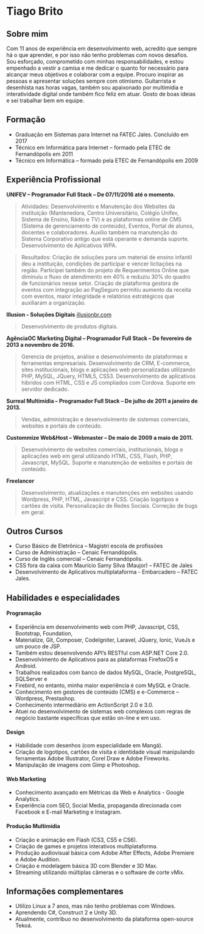 # Tiago Brito

## Sobre mim
Com 11 anos de experiência em desenvolvimento web, acredito que sempre há o que aprender, e por isso não tenho problemas com novos desafios. Sou esforçado, comprometido com minhas responsabilidades, e estou empenhado a vestir a camisa e me dedicar o quanto for necessário para alcançar meus objetivos e colaborar com a equipe. Procuro inspirar as pessoas e apresentar soluções sempre com otimismo. Guitarrista e desenhista nas horas vagas, também sou apaixonado por multimídia e interatividade digital onde também fico feliz em atuar. Gosto de boas ideias e sei trabalhar bem em equipe.

## Formação
- Graduação em Sistemas para Internet na FATEC Jales. Concluído em 2017
- Técnico em Informática para Internet – formado pela ETEC de Fernandópolis em 2011
- Técnico em Informática – formado pela ETEC de Fernandópolis em 2009

## Experiência Profissional
**UNIFEV – Programador Full Stack – De 07/11/2016 até o momento.**
>    Atividades: Desenvolvimento e Manutenção dos Websites da instituição (Mantenedora, Centro Universitário, Colégio Unifev, Sistema de Ensino, Rádio e TV) e as plataformas online de CMS (Sistema de gerenciamento de conteúdo), Eventos, Portal de alunos, docentes e colaboradores. Auxilio também na manutenção do Sistema Corporativo antigo que está operante e demanda suporte. Desenvolvimento de Aplicativos WPA.

>    Resultados: Criação de soluções para um material de ensino infantil deu a instituição, condições de participar e vencer licitações na região. Participei também do projeto de Requerimentos Online que diminuiu o fluxo de atendimento em 40% e reduziu 30% do quadro de funcionários nesse setor. Criação de plataforma gestora de eventos com integração ao PagSeguro permitiu aumento da receita com eventos, maior integridade e relatórios estratégicos que auxiliaram a organização. 

**Illusion - Soluções Digitais** [illusionbr.com](https://illusionbr.com)
>    Desenvolvimento de produtos digitais.

**AgênciaOC Marketing Digital – Programador Full Stack – De fevereiro de 2013 a novembro de 2016.**
>    Gerencia de projetos, análise e desenvolvimento de plataformas e ferramentas empresariais.
>    Desenvolvimento de CRM, E-commerce, sites institucionais, blogs e aplicações web personalizadas utilizando PHP, MySQL, JQuery, HTML5, CSS3.
>    Desenvolvimento de aplicativos híbridos com HTML, CSS e JS compliados com Cordova.
>    Suporte em servidor dedicado.

**Surreal Multimídia – Programador Full Stack – De julho de 2011 a janeiro de 2013.**

>    Vendas, administração e desenvolvimento de sistemas comerciais, websites e portais de conteúdo. 

**Custommize Web&Host – Webmaster – De maio de 2009 a maio de 2011.**
>    Desenvolvimento de websites comerciais, institucionais, blogs e aplicações web em geral utilizando HTML, CSS, Flash, PHP, Javascript, MySQL.
>    Suporte e manutenção de websites e portais de conteúdo.

**Freelancer**
>    Desenvolvimento, atualizações e manutenções em websites usando Wordpress, PHP, HTML, Javascript e CSS.
>    Criação logotipos e cartões de visita.
>    Personalização de Redes Sociais.
>    Correção de bugs em geral. 

## Outros Cursos
- Curso Básico de Eletrônica – Magistri escola de profissões
- Curso de Administração – Cenaic Fernandópolis.
- Curso de Inglês comercial – Cenaic Fernandópolis.
- CSS fora da caixa com Maurício Samy Silva (Maujor) – FATEC de Jales
- Desenvolvimento de Aplicativos multiplataforma - Embarcadero – FATEC Jales.

## Habilidades e especialidades
#### Programação
- Experiência em desenvolvimento web com PHP, Javascript, CSS, Bootstrap, Foundation,
- Materialize, Git, Composer, CodeIgniter, Laravel, JQuery, Ionic, VueJs e um pouco de JSP.
- Também estou desenvolvendo API’s RESTful com ASP.NET Core 2.0.
- Desenvolvimento de Aplicativos para as plataformas FirefoxOS e Android.
- Trabalhos realizados com banco de dados MySQL, Oracle, PostgreSQL, SQLServer e
- Firebird, no entanto, minha maior experiência é com MySQL e Oracle.
- Conhecimento em gestores de conteúdo (CMS) e e-Commerce – Wordpress, Prestashop.
- Conhecimento intermediário em ActionScript 2.0 e 3.0.
- Atuei no desenvolvimento de sistemas web complexos com regras de negócio bastante específicas que estão on-line e em uso.

#### Design
- Habilidade com desenhos (com especialidade em Mangá).
- Criação de logotipos, cartões de visita e identidade visual manipulando ferramentas Adobe Illustrator, Corel Draw e Adobe Fireworks.
- Manipulação de imagens com Gimp e Photoshop.

#### Web Marketing
- Conhecimento avançado em Métricas da Web e Analytics - Google Analytics.
- Experiência com SEO, Social Media, propaganda direcionada com Facebook e E-mail Marketing e Instagram.

#### Produção Multimídia
- Criação e animação em Flash (CS3, CS5 e CS6).
- Criação de games e projetos interativos multiplataforma.
- Produção audiovisual básica com Adobe After Effects, Adobe Premiere e Adobe Audition.
- Criação e modelagem básica 3D com Blender e 3D Max.
- Streaming utilizando múltiplas câmeras e o software de corte vMix.

## Informações complementares
- Utilizo Linux a 7 anos, mas não tenho problemas com Windows.
- Aprendendo C#, Construct 2 e Unity 3D.
- Atualmente, contribuo no desenvolvimento da plataforma open-source Tekoá.

